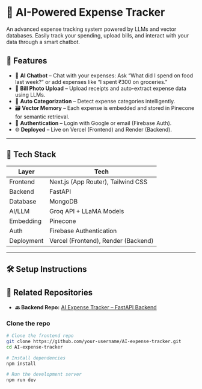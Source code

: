 # 💸 AI-Powered Expense Tracker

An advanced expense tracking system powered by LLMs and vector databases. Easily track your spending, upload bills, and interact with your data through a smart chatbot.

## 🚀 Features

- 💬 **AI Chatbot** – Chat with your expenses: Ask “What did I spend on food last week?” or add expenses like “I spent ₹300 on groceries.”
- 📸 **Bill Photo Upload** – Upload receipts and auto-extract expense data using LLMs.
- 🧠 **Auto Categorization** – Detect expense categories intelligently.
- 🗃️ **Vector Memory** – Each expense is embedded and stored in Pinecone for semantic retrieval.
- 🔐 **Authentication** – Login with Google or email (Firebase Auth).
- 🌐 **Deployed** – Live on Vercel (Frontend) and Render (Backend).

---

## 🧱 Tech Stack

| Layer        | Tech                                 |
|--------------|--------------------------------------|
| Frontend     | Next.js (App Router), Tailwind CSS   |
| Backend      | FastAPI                              |
| Database     | MongoDB                              |
| AI/LLM       | Groq API + LLaMA Models              |
| Embedding    | Pinecone       |
| Auth         | Firebase Authentication              |
| Deployment   | Vercel (Frontend), Render (Backend)  |

---

## 🛠️ Setup Instructions
## 🔗 Related Repositories

- **🔙 Backend Repo:** [AI Expense Tracker – FastAPI Backend](https://github.com/chaitanya-code24/backend_expense-tracker)

### Clone the repo

```bash
# Clone the frontend repo
git clone https://github.com/your-username/AI-expense-tracker.git
cd AI-expense-tracker

# Install dependencies
npm install

# Run the development server
npm run dev
